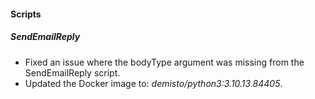 
#### Scripts

##### SendEmailReply

- Fixed an issue where the bodyType argument was missing from the SendEmailReply script.
- Updated the Docker image to: *demisto/python3:3.10.13.84405*.